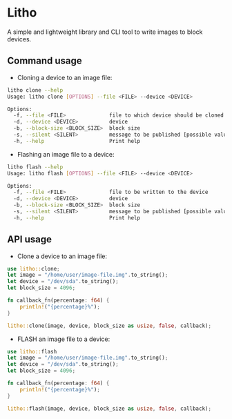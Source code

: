 # Litho

A simple and lightweight library and CLI tool to write images to block devices.


## Command usage

- Cloning a device to an image file:

```bash
litho clone --help
Usage: litho clone [OPTIONS] --file <FILE> --device <DEVICE>

Options:
  -f, --file <FILE>              file to which device should be cloned
  -d, --device <DEVICE>          device
  -b, --block-size <BLOCK_SIZE>  block size
  -s, --silent <SILENT>          message to be published [possible values: true, false]
  -h, --help                     Print help
```

- Flashing an image file to a device:

```bash
litho flash --help
Usage: litho flash [OPTIONS] --file <FILE> --device <DEVICE>

Options:
  -f, --file <FILE>              file to be written to the device
  -d, --device <DEVICE>          device
  -b, --block-size <BLOCK_SIZE>  block size
  -s, --silent <SILENT>          message to be published [possible values: true, false]
  -h, --help                     Print help
```

## API usage
- Clone a device to an image file:
```rust
use litho::clone;
let image = "/home/user/image-file.img".to_string();
let device = "/dev/sda".to_string();
let block_size = 4096;

fn callback_fn(percentage: f64) {
    println!("{percentage}%");
}

litho::clone(image, device, block_size as usize, false, callback);
```

- FLASH an image file to a device:
```rust
use litho::flash
let image = "/home/user/image-file.img".to_string();
let device = "/dev/sda".to_string();
let block_size = 4096;

fn callback_fn(percentage: f64) {
    println!("{percentage}%");
}

litho::flash(image, device, block_size as usize, false, callback);

